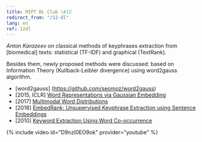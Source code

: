 ```yaml
---
title: MIPT DL Club \#12
redirect_from: "/12-dl"
lang: en
ref: 12dl
---
```


_Anton Karazeev_ on classical methods of keyphrases extraction from [biomedical] texts: statistical (TF-IDF) and graphical (TextRank).

Besides them, newly proposed methods were discussed: based on Information Theory (Kullback-Leibler divergence) using word2gauss algorithm.

- [word2gauss] (https://github.com/seomoz/word2gauss)
- [2015, ICLR] [Word Representations via Gaussian Embedding](https://arxiv.org/abs/1412.6623)
- [2017] [Multimodal Word Distributions](https://arxiv.org/abs/1704.08424)
- [2018] [EmbedRank: Unsupervised Keyphrase Extraction using Sentence Embeddings](https://arxiv.org/abs/1801.04470)
- [2010] [Keyword Extraction Using Word Co-occurrence](https://www.researchgate.net/publication/224179686_Keyword_Extraction_Using_Word_Co-occurrence)

{% include video id="D9nzI0EO9ok" provider="youtube" %}
